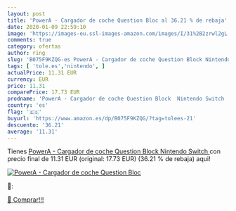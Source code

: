 ```yaml
---
layout: post
title: 'PowerA - Cargador de coche Question Bloc al 36.21 % de rebaja'
date: 2020-01-09 22:59:10
image: 'https://images-eu.ssl-images-amazon.com/images/I/31%2B2zrwl2gL._SL200_.jpg'
comments: true
category: ofertas
author: ring
slug: 'B075F9KZQG-es PowerA - Cargador de coche Question Block Nintendo Switch'
tags: [ 'tole.es','nintendo', ]
actualPrice: 11.31 EUR
currency: EUR
price: 11.31
comparePrice: 17.73 EUR
prodname: 'PowerA - Cargador de coche Question Block  Nintendo Switch '
country: 'es'
flag: '🇪🇸'
buyurl: 'https://www.amazon.es/dp/B075F9KZQG/?tag=tolees-21'
descuento: '36.21'
average: '11.31'
---
```


Tienes [PowerA - Cargador de coche Question Block  Nintendo Switch ](https://www.amazon.es/dp/B075F9KZQG/?tag=tolees-21) con precio final de  11.31 EUR (original: 17.73 EUR) (36.21 %  de rebaja) aqui!

[![PowerA - Cargador de coche Question Bloc](https://images-eu.ssl-images-amazon.com/images/I/31%2B2zrwl2gL._SL200_.jpg)](https://www.amazon.es/dp/B075F9KZQG/?tag=tolees-21)

🔎:


[🛒 Comprar!!!](https://www.amazon.es/dp/B075F9KZQG/?tag=tolees-21)
